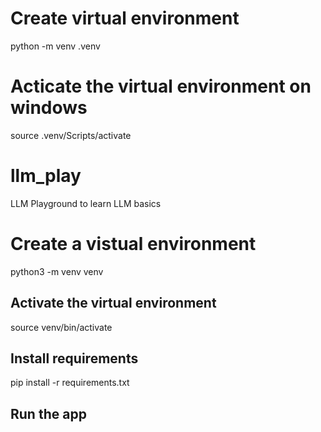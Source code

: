 # Create virtual environment
python -m venv .venv

# Acticate the virtual environment on windows
source .venv/Scripts/activate


# llm_play
LLM Playground to learn LLM basics

# Create a vistual environment  
python3 -m venv venv

## Activate the virtual environment
source venv/bin/activate

## Install requirements
pip install -r requirements.txt

## Run the app
